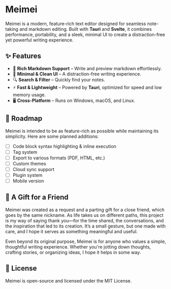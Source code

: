 # Meimei

Meimei is a modern, feature-rich text editor designed for seamless note-taking and markdown editing. Built with **Tauri** and **Svelte**, it combines performance, portability, and a sleek, minimal UI to create a distraction-free yet powerful writing experience.

## ✨ Features

-   📝 **Rich Markdown Support** – Write and preview markdown effortlessly.
-   📂 **Minimal & Clean UI** – A distraction-free writing experience.
-   🔍 **Search & Filter** – Quickly find your notes.
-   ⚡ **Fast & Lightweight** – Powered by **Tauri**, optimized for speed and low memory usage.
-   🖥️ **Cross-Platform** – Runs on Windows, macOS, and Linux.

## 🎯 Roadmap

Meimei is intended to be as feature-rich as possible while maintaining its simplicity. Here are some planned additions:

-   [ ] Code block syntax highlighting & inline execution
-   [ ] Tag system
-   [ ] Export to various formats (PDF, HTML, etc.)
-   [ ] Custom themes
-   [ ] Cloud sync support
-   [ ] Plugin system
-   [ ] Mobile version

## 💖 A Gift for a Friend

Meimei was created as a request and a parting gift for a close friend, which goes by the same nickname. As life takes us on different paths, this project is my way of saying thank you—for the time shared, the conversations, and the inspiration that led to its creation. It’s a small gesture, but one made with care, and I hope it serves as something meaningful and useful.

Even beyond its original purpose, Meimei is for anyone who values a simple, thoughtful writing experience. Whether you're jotting down thoughts, crafting stories, or organizing ideas, I hope it helps in some way.

## 📜 License

Meimei is open-source and licensed under the MIT License.
